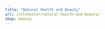 ```yaml
---
title: "Natural Health and Beauty"
url: /colchester/natural-health-and-beauty/
shop: beauty
---
```

